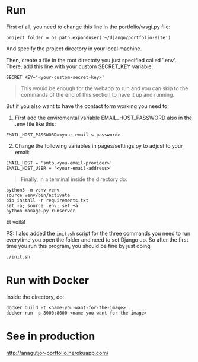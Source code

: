 # Run

First of all, you need to change this line in the portfolio/wsgi.py file:
```
project_folder = os.path.expanduser('~/django/portfolio-site')
```
And specify the project directory in your local machine.

Then, create a file in the root directoty you just specified called '.env'.
There, add this line with your custom SECRET_KEY variable:
```
SECRET_KEY='<your-custom-secret-key>'
```
> This would be enough for the webapp to run and you can skip to the commands of the end of this section to have it up and running.

But if you also want to have the contact form working you need to:
1. First add the enviromental variable EMAIL_HOST_PASSWORD also in the .env file like this:
```
EMAIL_HOST_PASSWORD=<your-email's-password>
```
2. Change the following variables in pages/settings.py to adjust to your email:
```
EMAIL_HOST = 'smtp.<you-email-provider>'
EMAIL_HOST_USER = '<your-email-address>'
```

> Finally, in a terminal inside the directory do:
```
python3 -m venv venv
source venv/bin/activate
pip install -r requirements.txt
set -a; source .env; set +a
python manage.py runserver
```
Et voilà!

PS: I also added the `init.sh` script for the three commands you need to run everytime you open the folder and need to set Django up. So after the first time you run this program, you should be fine by just doing
```
./init.sh
```

# Run with Docker

Inside the directory, do:
```
docker build -t <name-you-want-for-the-image> .
docker run -p 8000:8000 <name-you-want-for-the-image>
```

# See in production

http://anagutjor-portfolio.herokuapp.com/